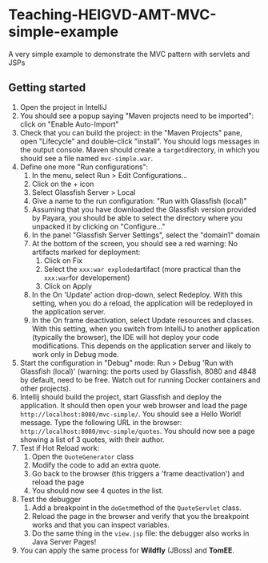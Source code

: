 # Teaching-HEIGVD-AMT-MVC-simple-example
A very simple example to demonstrate the MVC pattern with servlets and JSPs

## Getting started

1. Open the project in IntelliJ
2. You should see a popup saying "Maven projects need to be imported": click on "Enable Auto-Import"
3. Check that you can build the project: in the "Maven Projects" pane, open "Lifecycle" and double-click "install". You should logs messages in the output console. Maven should create a `target`directory, in which you should see a file named `mvc-simple.war`. 
4. Define one more "Run configurations":
   1. In the menu, select Run > Edit Configurations...
   2. Click on the + icon
   3. Select Glassfish Server > Local
   4. Give a name to the run configuration: "Run with Glassfish (local)"
   5. Assuming that you have downloaded the Glassfish version provided by Payara, you should be able to select the directory where you unpacked it by clicking on "Configure..."
   6. In the panel "Glassfish Server Settings", select the "domain1" domain
   7. At the bottom of the screen, you should see a red warning: No artifacts marked for deployment:
      1. Click on Fix
      2. Select the `xxx:war exploded`artifact (more practical than the `xxx:war`for developement) 
      3. Click on Apply
   8. In the On 'Update' action drop-down, select Redeploy. With this setting, when you do a reload, the application will be redeployed in the application server.
   9. In the On frame deactivation, select Update resources and classes. With this setting, when you switch from IntelliJ to another application (typically the browser), the IDE will hot deploy your code modifications. This depends on the application server and likely to work only in Debug mode.
5. Start the configuration in "Debug" mode: Run > Debug 'Run with Glassfish (local)' (warning: the ports used by Glassfish, 8080 and 4848 by default, need to be free. Watch out for running Docker containers and other projects).
6. Intellij should build the project, start Glassfish and deploy the application. It should then open your web browser and load the page `http://localhost:8080/mvc-simple/`. You should see a Hello World! message. Type the following URL in the browser: `http://localhost:8080/mvc-simple/quotes`. You should now see a page showing a list of 3 quotes, with their author.
7. Test if Hot Reload work:
   1. Open the `QuoteGenerator` class
   2. Modify the code to add an extra quote.
   3. Go back to the browser (this triggers a 'frame deactivation') and reload the page
   4. You should now see 4 quotes in the list.
8. Test the debugger
   1. Add a breakpoint in the `doGet`method of the `QuoteServlet` class.
   2. Reload the page in the browser and verify that you the breakpoint works and that you can inspect variables.
   3. Do the same thing in the `view.jsp` file: the debugger also works in Java Server Pages! 
9. You can apply the same process for **Wildfly** (JBoss) and **TomEE**. 